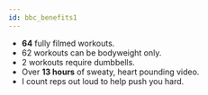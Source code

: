 ```yaml
---
id: bbc_benefits1
---
```


- **64** fully filmed workouts.
- 62 workouts can be bodyweight only.
- 2 workouts require dumbbells.
- Over **13 hours** of sweaty, heart pounding video.
- I count reps out loud to help push you hard.

